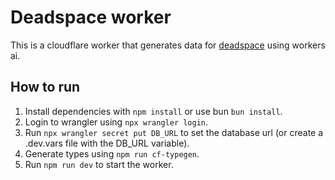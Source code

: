 # Deadspace worker

This is a cloudflare worker that generates data for [deadspace](https://github.com/listlessbird/deadspace-web) using workers ai.

## How to run

1. Install dependencies with `npm install` or use bun `bun install`.
2. Login to wrangler using `npx wrangler login`.
3. Run `npx wrangler secret put DB_URL` to set the database url (or create a .dev.vars file with the DB_URL variable).
4. Generate types using `npm run cf-typegen`.
5. Run `npm run dev` to start the worker.
